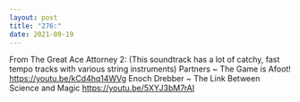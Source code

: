 ```yaml
---
layout: post
title: "276:"
date: 2021-09-19
---
```


From The Great Ace Attorney 2: 
(This soundtrack has a lot of catchy, fast tempo tracks with various string instruments) 
 Partners ~ The Game is Afoot!
https://youtu.be/kCd4hq14WVg 
 Enoch Drebber ~ The Link Between Science and Magic
https://youtu.be/5XYJ3bM7rAI
